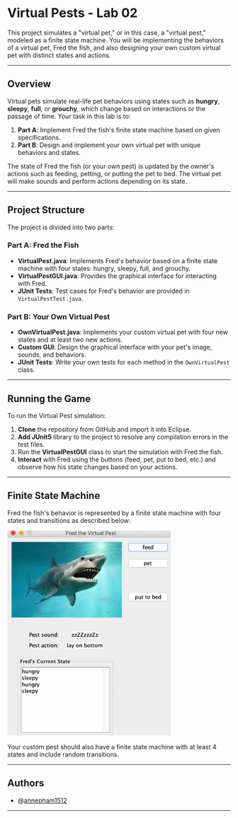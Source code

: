 
# Virtual Pests - Lab 02

This project simulates a "virtual pet," or in this case, a "virtual pest," modeled as a finite state machine. You will be implementing the behaviors of a virtual pet, Fred the fish, and also designing your own custom virtual pet with distinct states and actions.

---

## Overview

Virtual pets simulate real-life pet behaviors using states such as **hungry**, **sleepy**, **full**, or **grouchy**, which change based on interactions or the passage of time. Your task in this lab is to:

1. **Part A**: Implement Fred the fish's finite state machine based on given specifications.
2. **Part B**: Design and implement your own virtual pet with unique behaviors and states.

The state of Fred the fish (or your own pest) is updated by the owner's actions such as feeding, petting, or putting the pet to bed. The virtual pet will make sounds and perform actions depending on its state.

---

## Project Structure

The project is divided into two parts:

### Part A: Fred the Fish
- **VirtualPest.java**: Implements Fred's behavior based on a finite state machine with four states: hungry, sleepy, full, and grouchy.
- **VirtualPestGUI.java**: Provides the graphical interface for interacting with Fred.
- **JUnit Tests**: Test cases for Fred's behavior are provided in `VirtualPestTest.java`.

### Part B: Your Own Virtual Pest
- **OwnVirtualPest.java**: Implements your custom virtual pet with four new states and at least two new actions.
- **Custom GUI**: Design the graphical interface with your pet's image, sounds, and behaviors.
- **JUnit Tests**: Write your own tests for each method in the `OwnVirtualPest` class.

---

## Running the Game

To run the Virtual Pest simulation:

1. **Clone** the repository from GitHub and import it into Eclipse.
2. **Add JUnit5** library to the project to resolve any compilation errors in the test files.
3. Run the **VirtualPestGUI** class to start the simulation with Fred the fish.
4. **Interact** with Fred using the buttons (feed, pet, put to bed, etc.) and observe how his state changes based on your actions.

---

## Finite State Machine

Fred the fish's behavior is represented by a finite state machine with four states and transitions as described below:

![Fred the Fish FSM](img/image.png)

Your custom pest should also have a finite state machine with at least 4 states and include random transitions.

---

## Authors

- @[annepham1512](https://github.com/annepham1512)

---

